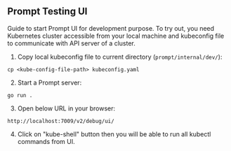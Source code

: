 ## Prompt Testing UI

Guide to start Prompt UI for development purpose. To try out, you need
Kubernetes cluster accessible from your local machine and kubeconfig
file to communicate with API server of a cluster.

1. Copy local kubeconfig file to current directory (`prompt/internal/dev/`):

```
cp <kube-config-file-path> kubeconfig.yaml
```

2. Start a Prompt server:

```
go run .
```

3. Open below URL in your browser:

```
http://localhost:7009/v2/debug/ui/
```

4. Click on "kube-shell" button then you will be able to run all
   kubectl commands from UI.
